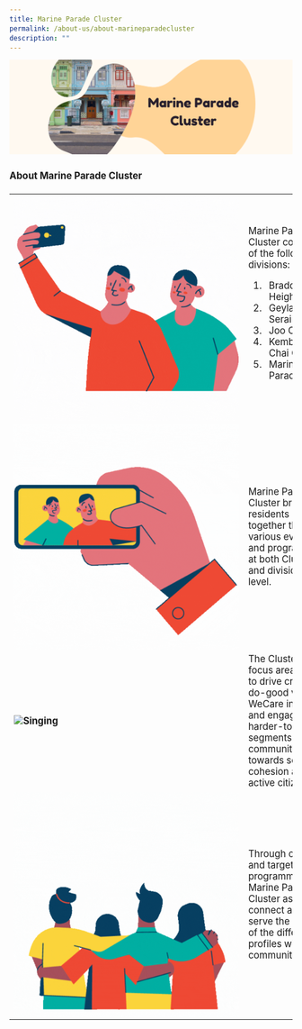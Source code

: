 ```yaml
---
title: Marine Parade Cluster
permalink: /about-us/about-marineparadecluster
description: ""
---
```

![](/images/Banners/banner_marineparadecluster.png)

<div>
	<p style=" font-size:120%; margin-top: 0px; margin-bottom:20px; line-height:1.35; padding:10px 0 0 0"><b>About Marine Parade Cluster</b></p>
</div>
		
<table style="font-size:120%; margin-top: 0px; margin-bottom:20px;">
	<tr>
		<td><img style="width:400px; vertical-align:middle; float:left;right-margin:20px;" alt="Selfie" src="/images/About%20Us/Wefie.gif"></td>
		<td> 
Marine Parade Cluster consists of the following divisions:
			<ol>
				<li style="padding-left:8px">Braddell Heights
				<li style="padding-left:8px">Geylang Serai
				<li style="padding-left:8px">Joo Chiat
				<li style="padding-left:8px">Kembangan-Chai Chee
				<li style="padding-left:8px">Marine Parade
		</td>
	</tr>
	<tr>
 <td><b> <img style="width:400px; vertical-align:middle; float:left;right-margin:20px;" alt="Selfie" src="/images/About%20Us/Vision-1.gif"> </b></td><td> Marine Parade Cluster brings residents together through various events and programmes at both Cluster and divisional level.</td>
</tr>
<tr>
 <td align="left" valign="middle"><b><img style="width:400px; float:left;right-margin:20px;" alt="Singing" src="/images/About%20Us/Vision-2.gif"></b> </td><td>The Cluster’s focus areas are to drive creativity, do-good via WeCare initiatives and engage the harder-to-reach segments of the community towards social cohesion and active citizenry.</td>
</tr>
<tr>
 <td><img style="width:400px; float:left;right-margin:20px;" alt="Fireworks" src="/images/About%20Us/Vision-3.gif"></td>
	<td>Through creative and targeted programming, Marine Parade Cluster aspires to connect and serve the needs of the different profiles within the community.
	</td>
</tr>